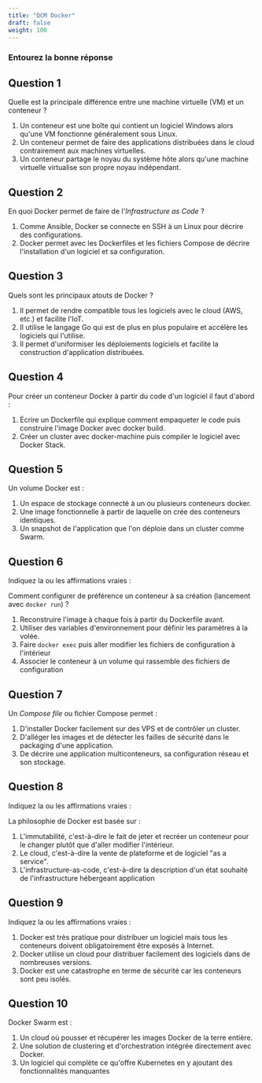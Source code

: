 ```yaml
---
title: "QCM Docker"
draft: false
weight: 100
---
```


### Entourez la bonne réponse

## Question 1

Quelle est la principale différence entre une machine virtuelle (VM) et un conteneur ?

1. Un conteneur est une boîte qui contient un logiciel Windows alors qu'une VM fonctionne généralement sous Linux.
1. Un conteneur permet de faire des applications distribuées dans le cloud contrairement aux machines virtuelles.
1. Un conteneur partage le noyau du système hôte alors qu'une machine virtuelle virtualise son propre noyau indépendant.

## Question 2

En quoi Docker permet de faire de l'_Infrastructure as Code_ ?

1. Comme Ansible, Docker se connecte en SSH à un Linux pour décrire des configurations.
2. Docker permet avec les Dockerfiles et les fichiers Compose de décrire l'installation d'un logiciel et sa configuration.

## Question 3

Quels sont les principaux atouts de Docker ?

1. Il permet de rendre compatible tous les logiciels avec le cloud (AWS, etc.) et facilite l'IoT.
2. Il utilise le langage Go qui est de plus en plus populaire et accélère les logiciels qui l'utilise.
3. Il permet d'uniformiser les déploiements logiciels et facilite la construction d'application distribuées.

## Question 4

Pour créer un conteneur Docker à partir du code d'un logiciel il faut d'abord :

1. Écrire un Dockerfile qui explique comment empaqueter le code puis construire l'image Docker avec docker build.
2. Créer un cluster avec docker-machine puis compiler le logiciel avec Docker Stack.

## Question 5

Un volume Docker est :

1. Un espace de stockage connecté à un ou plusieurs conteneurs docker.
2. Une image fonctionnelle à partir de laquelle on crée des conteneurs identiques.
3. Un snapshot de l'application que l'on déploie dans un cluster comme Swarm.

## Question 6

Indiquez la ou les affirmations vraies :

Comment configurer de préférence un conteneur à sa création (lancement avec `docker run`) ?

1. Reconstruire l'image à chaque fois à partir du Dockerfile avant.
1. Utiliser des variables d'environnement pour définir les paramètres à la volée.
1. Faire `docker exec` puis aller modifier les fichiers de configuration à l'intérieur
1. Associer le conteneur à un volume qui rassemble des fichiers de configuration

## Question 7

Un _Compose file_ ou fichier Compose permet :

1. D'installer Docker facilement sur des VPS et de contrôler un cluster.
2. D'alléger les images et de détecter les failles de sécurité dans le packaging d'une application.
3. De décrire une application multiconteneurs, sa configuration réseau et son stockage.

## Question 8

Indiquez la ou les affirmations vraies :

La philosophie de Docker est basée sur :

1. L'immutabilité, c'est-à-dire le fait de jeter et recréer un conteneur pour le changer plutôt que d'aller modifier l'intérieur.
2. Le cloud, c'est-à-dire la vente de plateforme et de logiciel "as a service".
3. L'infrastructure-as-code, c'est-à-dire la description d'un état souhaité de l'infrastructure hébergeant application

## Question 9

Indiquez la ou les affirmations vraies :

1. Docker est très pratique pour distribuer un logiciel mais tous les conteneurs doivent obligatoirement être exposés à Internet.
2. Docker utilise un cloud pour distribuer facilement des logiciels dans de nombreuses versions.
3. Docker est une catastrophe en terme de sécurité car les conteneurs sont peu isolés.

## Question 10

Docker Swarm est :

1. Un cloud où pousser et récupérer les images Docker de la terre entière.
2. Une solution de clustering et d'orchestration intégrée directement avec Docker.
3. Un logiciel qui complète ce qu'offre Kubernetes en y ajoutant des fonctionnalités manquantes
